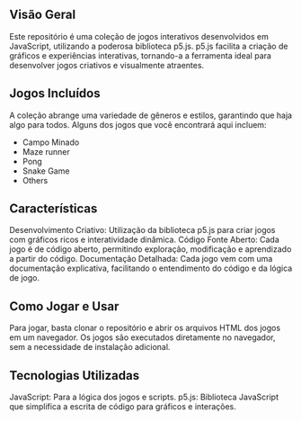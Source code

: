 
## Visão Geral
Este repositório é uma coleção de jogos interativos desenvolvidos em JavaScript, utilizando a poderosa biblioteca p5.js. p5.js facilita a criação de gráficos e experiências interativas, tornando-a a ferramenta ideal para desenvolver jogos criativos e visualmente atraentes.

## Jogos Incluídos
A coleção abrange uma variedade de gêneros e estilos, garantindo que haja algo para todos. Alguns dos jogos que você encontrará aqui incluem:

- Campo Minado
- Maze runner
- Pong
- Snake Game
- Others
  
## Características
Desenvolvimento Criativo: Utilização da biblioteca p5.js para criar jogos com gráficos ricos e interatividade dinâmica.
Código Fonte Aberto: Cada jogo é de código aberto, permitindo exploração, modificação e aprendizado a partir do código.
Documentação Detalhada: Cada jogo vem com uma documentação explicativa, facilitando o entendimento do código e da lógica de jogo.
## Como Jogar e Usar
Para jogar, basta clonar o repositório e abrir os arquivos HTML dos jogos em um navegador. Os jogos são executados diretamente no navegador, sem a necessidade de instalação adicional.

## Tecnologias Utilizadas
JavaScript: Para a lógica dos jogos e scripts.
p5.js: Biblioteca JavaScript que simplifica a escrita de código para gráficos e interações.

